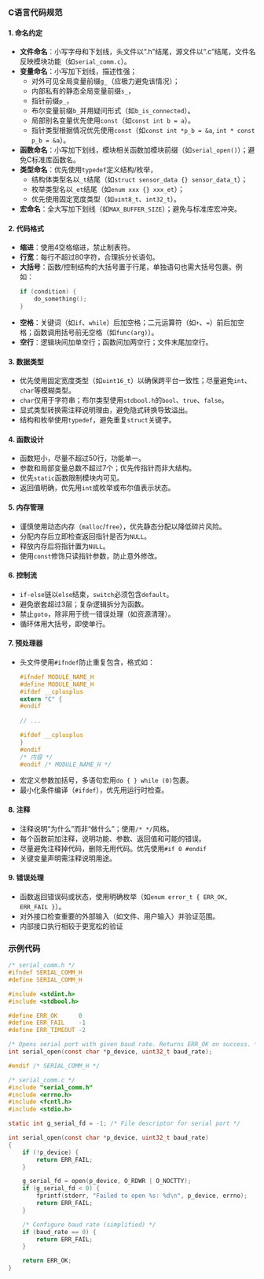 ### C语言代码规范

#### 1. **命名约定**
   - **文件命名**：小写字母和下划线，头文件以“.h”结尾，源文件以“.c”结尾，文件名反映模块功能（如`serial_comm.c`）。
   - **变量命名**：小写加下划线，描述性强；
     - 对外可见全局变量前缀`g_`（应极力避免该情况）；
     - 内部私有的静态全局变量前缀`s_`，
     - 指针前缀`p_`，
     - 布尔变量前缀`b_`并用疑问形式（如`b_is_connected`）。
     - 局部别名变量优先使用`const`（如`const int b = a`）。
     - 指针类型根据情况优先使用`const`（如`const int *p_b = &a`, `int * const p_b = &a`）。
   - **函数命名**：小写加下划线，模块相关函数加模块前缀（如`serial_open()`）；避免C标准库函数名。
   - **类型命名**：优先使用`typedef`定义结构/枚举，
     - 结构体类型名以`_t`结尾（如`struct sensor_data {} sensor_data_t`）；
     - 枚举类型名以`_et`结尾（如`enum xxx {} xxx_et`）；
     - 优先使用固定宽度类型（如`uint8_t`、`int32_t`）。
   - **宏命名**：全大写加下划线（如`MAX_BUFFER_SIZE`）；避免与标准库宏冲突。

#### 2. **代码格式**
   - **缩进**：使用4空格缩进，禁止制表符。
   - **行宽**：每行不超过80字符，合理拆分长语句。
   - **大括号**：函数/控制结构的大括号置于行尾，单独语句也需大括号包裹。例如：
     ```c
     if (condition) {
         do_something();
     }
     ```
   - **空格**：关键词（如`if`、`while`）后加空格；二元运算符（如`+`、`=`）前后加空格；函数调用括号前无空格（如`func(arg)`）。
   - **空行**：逻辑块间加单空行；函数间加两空行；文件末尾加空行。

#### 3. **数据类型**
   - 优先使用固定宽度类型（如`uint16_t`）以确保跨平台一致性；尽量避免`int`、`char`等模糊类型。
   - `char`仅用于字符串；布尔类型使用`stdbool.h`的`bool`、`true`、`false`。
   - 显式类型转换需注释说明理由，避免隐式转换导致溢出。
   - 结构和枚举使用`typedef`，避免重复`struct`关键字。

#### 4. **函数设计**
   - 函数短小，尽量不超过50行，功能单一。
   - 参数和局部变量总数不超过7个；优先传指针而非大结构。
   - 优先`static`函数限制模块内可见。
   - 返回值明确，优先用`int`或枚举或布尔值表示状态。

#### 5. **内存管理**
   - 谨慎使用动态内存（`malloc`/`free`），优先静态分配以降低碎片风险。
   - 分配内存后立即检查返回指针是否为`NULL`。
   - 释放内存后将指针置为`NULL`。
   - 使用`const`修饰只读指针参数，防止意外修改。

#### 6. **控制流**
   - `if-else`链以`else`结束，`switch`必须包含`default`。
   - 避免嵌套超过3层；复杂逻辑拆分为函数。
   - 禁止`goto`，除非用于统一错误处理（如资源清理）。
   - 循环体用大括号，即使单行。

#### 7. **预处理器**
   - 头文件使用`#ifndef`防止重复包含，格式如：
     ```c
     #ifndef MODULE_NAME_H
     #define MODULE_NAME_H
     #ifdef __cplusplus
     extern "C" {
     #endif
    
     // ...

     #ifdef __cplusplus
     }
     #endif
     /* 内容 */
     #endif /* MODULE_NAME_H */
     ```
   - 宏定义参数加括号，多语句宏用`do { } while (0)`包裹。
   - 最小化条件编译（`#ifdef`），优先用运行时检查。

#### 8. **注释**
   - 注释说明“为什么”而非“做什么”；使用`/* */`风格。
   - 每个函数前加注释，说明功能、参数、返回值和可能的错误。
   - 尽量避免注释掉代码，删除无用代码。优先使用`#if 0 #endif`
   - 关键变量声明需注释说明用途。

#### 9. **错误处理**
   - 函数返回错误码或状态，使用明确枚举（如`enum error_t { ERR_OK, ERR_FAIL }`）。
   - 对外接口检查重要的外部输入（如文件、用户输入）并验证范围。
   - 内部接口执行相较于更宽松的验证


### 示例代码
```c
/* serial_comm.h */
#ifndef SERIAL_COMM_H
#define SERIAL_COMM_H

#include <stdint.h>
#include <stdbool.h>

#define ERR_OK      0
#define ERR_FAIL    -1
#define ERR_TIMEOUT -2

/* Opens serial port with given baud rate. Returns ERR_OK on success. */
int serial_open(const char *p_device, uint32_t baud_rate);

#endif /* SERIAL_COMM_H */

/* serial_comm.c */
#include "serial_comm.h"
#include <errno.h>
#include <fcntl.h>
#include <stdio.h>

static int g_serial_fd = -1; /* File descriptor for serial port */

int serial_open(const char *p_device, uint32_t baud_rate)
{
    if (!p_device) {
        return ERR_FAIL;
    }

    g_serial_fd = open(p_device, O_RDWR | O_NOCTTY);
    if (g_serial_fd < 0) {
        fprintf(stderr, "Failed to open %s: %d\n", p_device, errno);
        return ERR_FAIL;
    }

    /* Configure baud rate (simplified) */
    if (baud_rate == 0) {
        return ERR_FAIL;
    }

    return ERR_OK;
}
```
